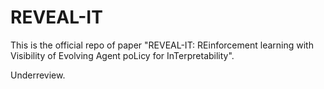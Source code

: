 # REVEAL-IT
This is the official repo of paper "REVEAL-IT: REinforcement learning with Visibility of Evolving Agent poLicy for InTerpretability".

Underreview.

